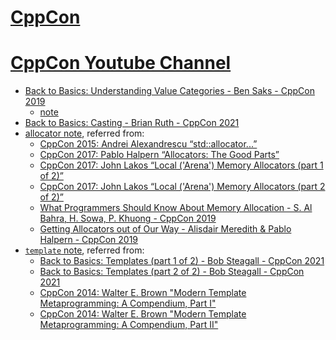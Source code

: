 # [CppCon](https://cppcon.org/)
# [CppCon Youtube Channel](https://www.youtube.com/@CppCon)


- [Back to Basics: Understanding Value Categories - Ben Saks - CppCon 2019](https://www.youtube.com/watch?v=XS2JddPq7GQ)
    - [note](./value-categories/value-categories.md)
- [Back to Basics: Casting - Brian Ruth - CppCon 2021](https://www.youtube.com/watch?v=2h2hdRqRIRk)
- [allocator note](./allocator/allocator.md), referred from:
    - [CppCon 2015: Andrei Alexandrescu “std::allocator...”](https://www.youtube.com/watch?v=LIb3L4vKZ7U)
     - [CppCon 2017: Pablo Halpern “Allocators: The Good Parts”](https://www.youtube.com/watch?v=v3dz-AKOVL8)
     - [CppCon 2017: John Lakos “Local ('Arena') Memory Allocators (part 1 of 2)”](https://www.youtube.com/watch?v=nZNd5FjSquk)
     - [CppCon 2017: John Lakos “Local ('Arena') Memory Allocators (part 2 of 2)”](https://www.youtube.com/watch?v=CFzuFNSpycI)
     - [What Programmers Should Know About Memory Allocation - S. Al Bahra, H. Sowa, P. Khuong - CppCon 2019](https://www.youtube.com/watch?v=gYfd25Bdmws)
     - [Getting Allocators out of Our Way - Alisdair Meredith & Pablo Halpern - CppCon 2019](https://www.youtube.com/watch?v=RLezJuqNcEQ)
- [`template` note](./template/template.md), referred from:
    - [Back to Basics: Templates (part 1 of 2) - Bob Steagall - CppCon 2021](https://www.youtube.com/watch?v=XN319NYEOcE)
    - [Back to Basics: Templates (part 2 of 2) - Bob Steagall - CppCon 2021](https://www.youtube.com/watch?v=2Y9XbltAfXs)
    - [CppCon 2014: Walter E. Brown "Modern Template Metaprogramming: A Compendium, Part I"](https://www.youtube.com/watch?v=Am2is2QCvxY)
    - [CppCon 2014: Walter E. Brown "Modern Template Metaprogramming: A Compendium, Part II"](https://www.youtube.com/watch?v=a0FliKwcwXE)
